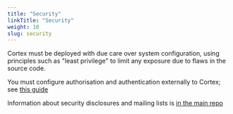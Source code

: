 ```yaml
---
title: "Security"
linkTitle: "Security"
weight: 10
slug: security
---
```


Cortex must be deployed with due care over system configuration, using principles such as "least privilege" to limit any exposure due to flaws in the source code.

You must configure authorisation and authentication externally to Cortex; see [this guide](auth)

Information about security disclosures and mailing lists is [in the main repo](https://github.com/cortexproject/cortex/blob/master/SECURITY.md)

